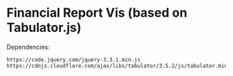 # Financial Report Vis (based on Tabulator.js)

Dependencies:

```
https://code.jquery.com/jquery-3.3.1.min.js
https://cdnjs.cloudflare.com/ajax/libs/tabulator/3.5.2/js/tabulator.min.js
```
